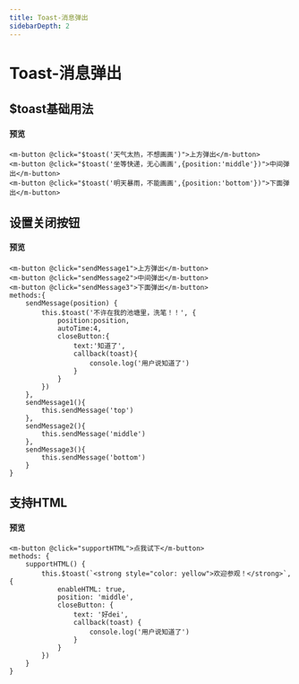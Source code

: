 ```yaml
---
title: Toast-消息弹出
sidebarDepth: 2
---
```


# Toast-消息弹出

## $toast基础用法
#### 预览
<ClientOnly>
    <toast1-demo></toast1-demo>
</ClientOnly>

```html{1}
<m-button @click="$toast('天气太热，不想画画')">上方弹出</m-button>
<m-button @click="$toast('坐等快递，无心画画',{position:'middle'})">中间弹出</m-button>
<m-button @click="$toast('明天暴雨，不能画画',{position:'bottom'})">下面弹出</m-button>
```
## 设置关闭按钮
#### 预览
<ClientOnly>
    <toast2-demo></toast2-demo>
</ClientOnly>

```html{1}
<m-button @click="sendMessage1">上方弹出</m-button>
<m-button @click="sendMessage2">中间弹出</m-button>
<m-button @click="sendMessage3">下面弹出</m-button>
methods:{
    sendMessage(position) {
        this.$toast('不许在我的池塘里，洗笔！！', {
            position:position,
            autoTime:4,
            closeButton:{
                text:'知道了',
                callback(toast){
                    console.log('用户说知道了')
                }
            }
        })
    },
    sendMessage1(){
        this.sendMessage('top')
    },
    sendMessage2(){
        this.sendMessage('middle')
    },
    sendMessage3(){
        this.sendMessage('bottom')
    }
}
```
## 支持HTML
#### 预览
<ClientOnly>
    <toast3-demo></toast3-demo>
</ClientOnly>

```html{1}
<m-button @click="supportHTML">点我试下</m-button>
methods: {
    supportHTML() {
        this.$toast(`<strong style="color: yellow">欢迎参观！</strong>`, {
            enableHTML: true,
            position: 'middle',
            closeButton: {
                text: '好dei',
                callback(toast) {
                    console.log('用户说知道了')
                }
            }
        })
    }
}
```

